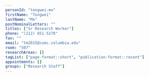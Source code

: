 ```yaml
---
personId: "tongwei-mo"
firstName: "Tongwei"
lastName: "Mo"
postNominalLetters: ""
titles: ["Sr Research Worker"]
phone: "(212) 851-5270"
fax: ""
email: "tm2015@cumc.columbia.edu"
room: "507"
researchAreas: []
tagList: ["page-format::short", "publication-format::recent"]
appointments: []
groups: ["Research Staff"]
---
```

